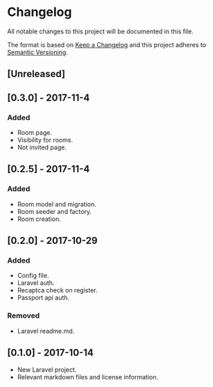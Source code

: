 # Changelog
All notable changes to this project will be documented in this file.

The format is based on [Keep a Changelog](http://keepachangelog.com/en/1.0.0/)
and this project adheres to [Semantic Versioning](http://semver.org/spec/v2.0.0.html).

## [Unreleased]

## [0.3.0] - 2017-11-4
### Added
* Room page.
* Visibility for rooms.
* Not invited page.

## [0.2.5] - 2017-11-4
### Added
* Room model and migration.
* Room seeder and factory.
* Room creation.

## [0.2.0] - 2017-10-29
### Added
* Config file.
* Laravel auth.
* Recaptca check on register.
* Passport api auth.

### Removed
* Laravel readme.md.

## [0.1.0] - 2017-10-14
* New Laravel project.
* Relevant markdown files and license information.
